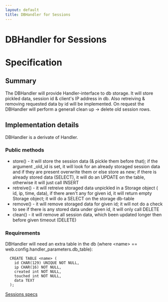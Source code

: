 ```yaml
---
layout: default
title: DBHandler for Sessions
---
```


# DBHandler for Sessions

# Specification

## Summary
The DBHandler will provide Handler-interface to db storage.
It will store pickled data, session id & client's IP address in db. Also retreiving & removing requested data by id will be implemented. On request the DBHandler will perform a generall clean up -> delete old session rows.

## Implementation details

DBHandler is a derivate of Handler.

### Public methods
 * store() - it will store the session data (& pickle them before that); if the argument _old\_id is set, it will look for an already storaged session data and if they are present overwrite them or else store as new; if there is already stored data (SELECT), it will do an UPDATE on the table, otherwise it will just call INSERT
 * retreive() - it will retreive storaged data unpickled in a Storage object ( id, ip, time, data), if there aren't any for given id, it will return empty Storage object; it will do a SELECT on the storage db-table
 * remove() - it will remove storaged data for given id; it will not do a check to see if there is any stored data under given id, it will only call DELETE
 * clean() - it will remove all session data, which been updated longer then before given timeout (DELETE)

### Requirements
DBHandler will need an extra table in the db (where \<name\> == web.config.handler_parameters.db_table):

      CREATE TABLE <name> (
        id CHAR(129) UNIQUE NOT NULL,
        ip CHAR(16) NOT NULL,
        created int NOT NULL,
        touched int NOT NULL,
        data TEXT
      );

[Sessions specs](/sessions)